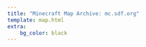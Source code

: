 ```yaml
---
title: "Minecraft Map Archive: mc.sdf.org"
template: map.html
extra:
    bg_color: black
---
```


<script src="/map-data/minecraft/mc-sdf-org/map.js"></script>